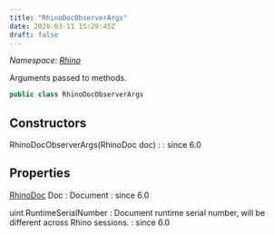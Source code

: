 ```yaml
---
title: "RhinoDocObserverArgs"
date: 2020-03-11 15:29:45Z
draft: false
---
```


*Namespace: [Rhino](../)*

Arguments passed to  methods.
```cs
public class RhinoDocObserverArgs
```
## Constructors

RhinoDocObserverArgs(RhinoDoc doc)
: 
: since 6.0
## Properties

[RhinoDoc](/rhinocommon/rhino/rhinodoc/) Doc
: Document
: since 6.0

uint RuntimeSerialNumber
: Document runtime serial number, will be different across Rhino sessions.
: since 6.0
